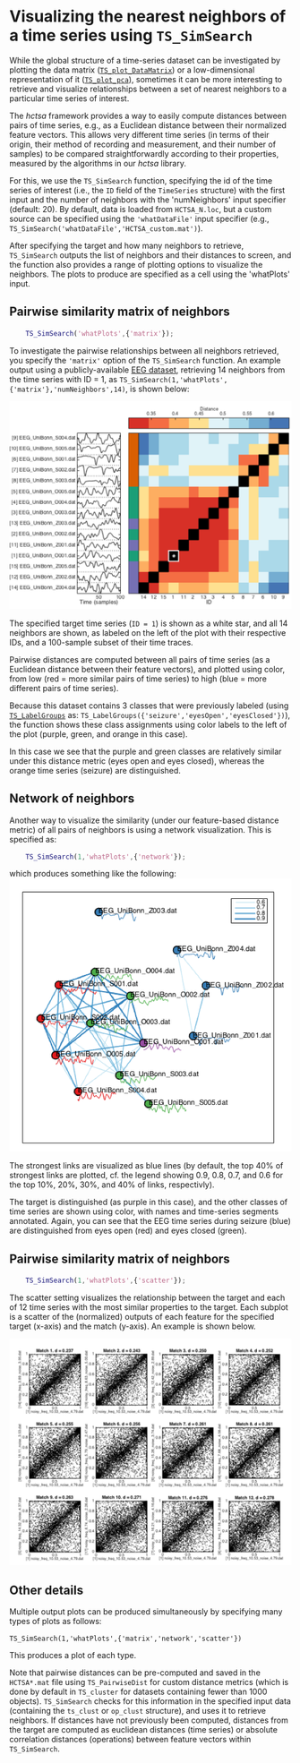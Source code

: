 # Visualizing the nearest neighbors of a time series using `TS_SimSearch`

While the global structure of a time-series dataset can be investigated by plotting the data matrix ([`TS_plot_DataMatrix`](visualizing_the_data_matrix.md)) or a low-dimensional representation of it ([`TS_plot_pca`](low_dim.md)), sometimes it can be more interesting to retrieve and visualize relationships between a set of nearest neighbors to a particular time series of interest.

The *hctsa* framework provides a way to easily compute distances between pairs of time series, e.g., as a Euclidean distance between their normalized feature vectors.
This allows very different time series (in terms of their origin, their method of recording and measurement, and their number of samples) to be compared straightforwardly according to their properties, measured by the algorithms in our *hctsa* library.

For this, we use the `TS_SimSearch` function, specifying the id of the time series of interest (i.e., the `ID` field of the `TimeSeries` structure) with the first input and the number of neighbors with the 'numNeighbors' input specifier (default: 20).
By default, data is loaded from `HCTSA_N.loc`, but a custom source can be specified using the `'whatDataFile'` input specifier (e.g., `TS_SimSearch('whatDataFile','HCTSA_custom.mat')`).

After specifying the target and how many neighbors to retrieve, `TS_SimSearch` outputs the list of neighbors and their distances to screen, and the function also provides a range of plotting options to visualize the neighbors.
The plots to produce are specified as a cell using the 'whatPlots' input.

## Pairwise similarity matrix of neighbors

```matlab
    TS_SimSearch('whatPlots',{'matrix'});
```
To investigate the pairwise relationships between all neighbors retrieved, you specify the `'matrix'` option of the `TS_SimSearch` function.
An example output using a publicly-available [EEG dataset](http://epileptologie-bonn.de/cms/front_content.php?idcat=193&lang=3), retrieving 14 neighbors from the time series with ID = 1, as `TS_SimSearch(1,'whatPlots',{'matrix'},'numNeighbors',14)`, is shown below:

![](img/TS_SimSearch_matrix.png)

The specified target time series (`ID = 1`) is shown as a white star, and all 14 neighbors are shown, as labeled on the left of the plot with their respective IDs, and a 100-sample subset of their time traces.

Pairwise distances are computed between all pairs of time series (as a Euclidean distance between their feature vectors), and plotted using color, from low (red = more similar pairs of time series) to high (blue = more different pairs of time series).

Because this dataset contains 3 classes that were previously labeled (using [`TS_LabelGroups`](grouping.md) as: `TS_LabelGroups({'seizure','eyesOpen','eyesClosed'})`), the function shows these class assignments using color labels to the left of the plot (purple, green, and orange in this case).

In this case we see that the purple and green classes are relatively similar under this distance metric (eyes open and eyes closed), whereas the orange time series (seizure) are distinguished.

## Network of neighbors

Another way to visualize the similarity (under our feature-based distance metric) of all pairs of neighbors is using a network visualization.
This is specified as:
```matlab
    TS_SimSearch(1,'whatPlots',{'network'});
```
which produces something like the following:
![](img/TS_SimSearch_network.png)

The strongest links are visualized as blue lines (by default, the top 40% of strongest links are plotted, cf. the legend showing 0.9, 0.8, 0.7, and 0.6 for the top 10%, 20%, 30%, and 40% of links, respectivly).

The target is distinguished (as purple in this case), and the other classes of time series are shown using color, with names and time-series segments annotated.
Again, you can see that the EEG time series during seizure (blue) are distinguished from eyes open (red) and eyes closed (green).

## Pairwise similarity matrix of neighbors
```matlab
    TS_SimSearch(1,'whatPlots',{'scatter'});
```
The scatter setting visualizes the relationship between the target and each of 12 time series with the most similar properties to the target.
Each subplot is a scatter of the (normalized) outputs of each feature for the specified target (x-axis) and the match (y-axis).
An example is shown below.

![](img/TS_SimSearch_scatters.png)

## Other details

Multiple output plots can be produced simultaneously by specifying many types of plots as follows:

    TS_SimSearch(1,'whatPlots',{'matrix','network','scatter'})

This produces a plot of each type.

Note that pairwise distances can be pre-computed and saved in the `HCTSA*.mat` file using `TS_PairwiseDist` for custom distance metrics (which is done by default in `TS_cluster` for datasets containing fewer than 1000 objects).
`TS_SimSearch` checks for this information in the specified input data (containing the `ts_clust` or `op_clust` structure), and uses it to retrieve neighbors.
If distances have not previously been computed, distances from the target are computed as euclidean distances (time series) or absolute correlation distances (operations) between feature vectors within `TS_SimSearch`.
